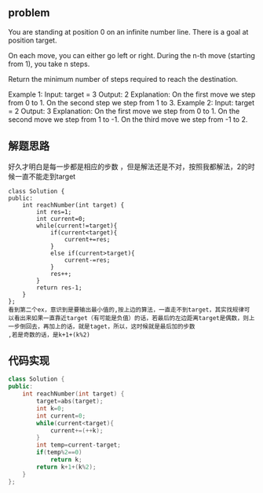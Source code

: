 ## problem
You are standing at position 0 on an infinite number line. There is a goal at position target.

On each move, you can either go left or right. During the n-th move (starting from 1), you take n steps.

Return the minimum number of steps required to reach the destination.

Example 1:
Input: target = 3
Output: 2
Explanation:
On the first move we step from 0 to 1.
On the second step we step from 1 to 3.
Example 2:
Input: target = 2
Output: 3
Explanation:
On the first move we step from 0 to 1.
On the second move we step  from 1 to -1.
On the third move we step from -1 to 2.

## 解题思路
好久才明白是每一步都是相应的步数 ，但是解法还是不对，按照我都解法，2的时候一直不能走到target
```
class Solution {
public:
    int reachNumber(int target) {
        int res=1;
        int current=0;
        while(current!=target){   
            if(current<target){
                current+=res;
            }
            else if(current>target){
                current-=res;
            }
            res++;
        }
        return res-1;
    }
};
看到第二个ex，意识到是要输出最小值的,按上边的算法，一直走不到target，其实找规律可以看出来如果一直靠近target（有可能是负值）的话，若最后的左边距离target是偶数，则上一步倒回去，再加上的话，就是taget，所以，这时候就是最后加的步数
,若是奇数的话，是k+1+(k%2)
```

## 代码实现
```C++
class Solution {
public:
    int reachNumber(int target) {
        target=abs(target);
        int k=0;
        int current=0;
        while(current<target){
            current+=(++k);
        }
        int temp=current-target;
        if(temp%2==0)
            return k;
        return k+1+(k%2);
    }
};
```
